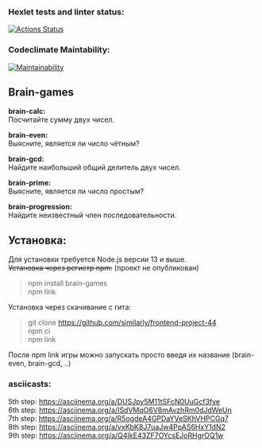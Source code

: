 ### Hexlet tests and linter status:
[![Actions Status](https://github.com/similarly/frontend-project-44/workflows/hexlet-check/badge.svg)](https://github.com/similarly/frontend-project-44/actions)
### Codeclimate Maintability:
[![Maintainability](https://api.codeclimate.com/v1/badges/a1a7f4ae882755a337ce/maintainability)](https://codeclimate.com/github/similarly/frontend-project-44/maintainability)

## <b>Brain-games</b>

<b>brain-calc:</b> \
Посчитайте сумму двух чисел.

<b>brain-even:</b> \
Выясните, является ли число чётным?

<b>brain-gcd:</b> \
Найдите наибольший общий делитель двух чисел.

<b>brain-prime:</b> \
Выясните, является ли число простым?

<b>brain-progression:</b> \
Найдите неизвестный член последовательности.

## <b>Установка:</b>
Для установки требуется Node.js версии 13 и выше. \
~~Установка через регистр npm:~~ (проект не опубликован)
> npm install brain-games\
> npm link

Установка через скачивание с гита:
> git clone https://github.com/similarly/frontend-project-44 \
> npm ci \
> npm link

После npm link игры можно запускать просто введя их название (brain-even, brain-gcd, ..)

### asciicasts:
5th step: https://asciinema.org/a/DUSJpy5M11tSFcN0UuGcf3fye \
6th step: https://asciinema.org/a/ISdVMqO6V8mAvzhRm0dJdWeUn \
7th step: https://asciinema.org/a/R5ogdeA4GPDaYVeSKhVHPCGq7 \
8th step: https://asciinema.org/a/vxKbK8J7uaJw4PpAS6HxY1dN2 \
9th step: https://asciinema.org/a/Q4IkE43ZF7OYcsEJoRHgrOQ1w 




